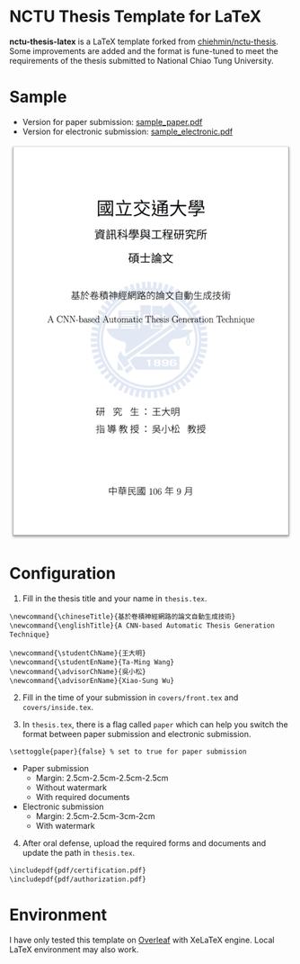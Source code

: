 NCTU Thesis Template for LaTeX
==============================

**nctu-thesis-latex** is a LaTeX template forked from [chiehmin/nctu-thesis](https://github.com/chiehmin/nctu-thesis). Some improvements are added and the format is fune-tuned to meet the requirements of the thesis submitted to National Chiao Tung University.

# Sample

- Version for paper submission: [sample_paper.pdf](sample_paper.pdf)
- Version for electronic submission: [sample_electronic.pdf](sample_electronic.pdf)

![](sample.png)

# Configuration

1. Fill in the thesis title and your name in `thesis.tex`.

```
\newcommand{\chineseTitle}{基於卷積神經網路的論文自動生成技術}
\newcommand{\englishTitle}{A CNN-based Automatic Thesis Generation Technique}

\newcommand{\studentChName}{王大明}
\newcommand{\studentEnName}{Ta-Ming Wang}
\newcommand{\advisorChName}{吳小松}
\newcommand{\advisorEnName}{Xiao-Sung Wu}
```

2. Fill in the time of your submission in `covers/front.tex` and `covers/inside.tex`.

3. In `thesis.tex`, there is a flag called `paper` which can help you switch the format between paper submission and electronic submission.

```
\settoggle{paper}{false} % set to true for paper submission
```

- Paper submission
    - Margin: 2.5cm-2.5cm-2.5cm-2.5cm
    - Without watermark
    - With required documents
- Electronic submission
    - Margin: 2.5cm-2.5cm-3cm-2cm
    - With watermark

4. After oral defense, upload the required forms and documents and update the path in `thesis.tex`.

```
\includepdf{pdf/certification.pdf}
\includepdf{pdf/authorization.pdf}
```

# Environment

I have only tested this template on [Overleaf](https://www.overleaf.com) with XeLaTeX engine. Local LaTeX environment may also work.

